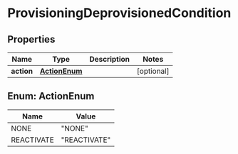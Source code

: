 

# ProvisioningDeprovisionedCondition


## Properties

| Name | Type | Description | Notes |
|------------ | ------------- | ------------- | -------------|
|**action** | [**ActionEnum**](#ActionEnum) |  |  [optional] |



## Enum: ActionEnum

| Name | Value |
|---- | -----|
| NONE | &quot;NONE&quot; |
| REACTIVATE | &quot;REACTIVATE&quot; |




